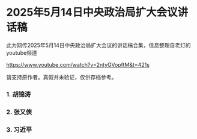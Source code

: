# 2025年5月14日中央政治局扩大会议讲话稿
此为网传2025年5月14日中央政治局扩大会议的讲话稿合集，信息整理自老灯的youtube频道

https://www.youtube.com/watch?v=2ntyGVopftM&t=421s

请支持原作者。真假并未验证，仅供存档参考。

### 1. 胡锦涛
### 2. 张又侠
### 3. 习近平
